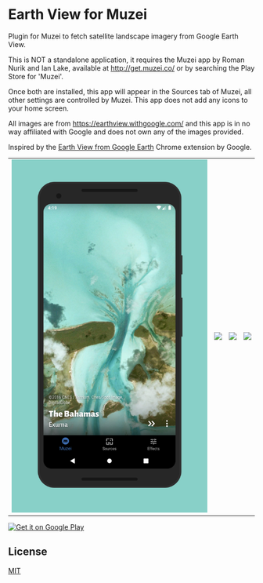 # Earth View for Muzei

Plugin for Muzei to fetch satellite landscape imagery from Google Earth View.

This is NOT a standalone application, it requires the Muzei app by Roman Nurik and Ian Lake, available at http://get.muzei.co/ or by searching the Play Store for 'Muzei'.

Once both are installed, this app will appear in the Sources tab of Muzei, all other settings are controlled by Muzei. This app does not add any icons to your home screen.

All images are from https://earthview.withgoogle.com/ and this app is in no way affiliated with Google and does not own any of the images provided.

Inspired by the [Earth View from Google Earth](https://chrome.google.com/webstore/detail/earth-view-from-google-ea/bhloflhklmhfpedakmangadcdofhnnoh) Chrome extension by Google.

<table>
  <tr>
    <td><img src='https://github.com/RafhaanShah/Earth-View-For-Muzei/blob/master/assets/screenshot1.png'></td>
    <td><img src='https://github.com/RafhaanShah/Earth-View-For-Muzei/blob/master/assets/screenshot2.png'></td>
    <td><img src='https://github.com/RafhaanShah/Earth-View-For-Muzei/blob/master/assets/screenshot4.png'></td>
    <td><img src='https://github.com/RafhaanShah/Earth-View-For-Muzei/blob/master/assets/screenshot5.png'></td>
  </tr>
</table>

<a href='https://play.google.com/store/apps/details?id=com.rafapps.earthviewformuzei'><img width=200 alt='Get it on Google Play' src='https://play.google.com/intl/en_us/badges/images/generic/en_badge_web_generic.png'/></a>

## License
[MIT](https://choosealicense.com/licenses/mit/)

